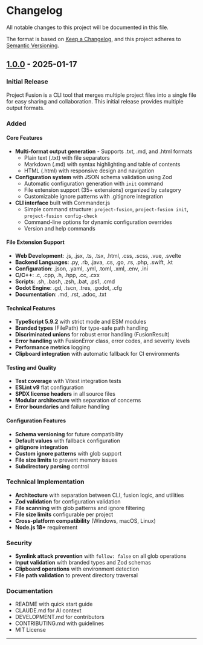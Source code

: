 # Changelog

All notable changes to this project will be documented in this file.

The format is based on [Keep a Changelog](https://keepachangelog.com/en/1.1.0/),
and this project adheres to [Semantic Versioning](https://semver.org/spec/v2.0.0.html).

## [1.0.0] - 2025-01-17

### Initial Release

Project Fusion is a CLI tool that merges multiple project files into a single file for easy sharing and collaboration. This initial release provides multiple output formats.

### Added

#### Core Features
- **Multi-format output generation** - Supports .txt, .md, and .html formats
  - Plain text (.txt) with file separators
  - Markdown (.md) with syntax highlighting and table of contents
  - HTML (.html) with responsive design and navigation
- **Configuration system** with JSON schema validation using Zod
  - Automatic configuration generation with `init` command
  - File extension support (35+ extensions) organized by category
  - Customizable ignore patterns with .gitignore integration
- **CLI interface** built with Commander.js
  - Simple command structure: `project-fusion`, `project-fusion init`, `project-fusion config-check`
  - Command-line options for dynamic configuration overrides
  - Version and help commands

#### File Extension Support
- **Web Development**: .js, .jsx, .ts, .tsx, .html, .css, .scss, .vue, .svelte
- **Backend Languages**: .py, .rb, .java, .cs, .go, .rs, .php, .swift, .kt
- **Configuration**: .json, .yaml, .yml, .toml, .xml, .env, .ini
- **C/C++**: .c, .cpp, .h, .hpp, .cc, .cxx
- **Scripts**: .sh, .bash, .zsh, .bat, .ps1, .cmd
- **Godot Engine**: .gd, .tscn, .tres, .godot, .cfg
- **Documentation**: .md, .rst, .adoc, .txt

#### Technical Features
- **TypeScript 5.9.2** with strict mode and ESM modules
- **Branded types** (FilePath) for type-safe path handling
- **Discriminated unions** for robust error handling (FusionResult)
- **Error handling** with FusionError class, error codes, and severity levels
- **Performance metrics** logging
- **Clipboard integration** with automatic fallback for CI environments

#### Testing and Quality
- **Test coverage** with Vitest integration tests
- **ESLint v9** flat configuration
- **SPDX license headers** in all source files
- **Modular architecture** with separation of concerns
- **Error boundaries** and failure handling

#### Configuration Features
- **Schema versioning** for future compatibility
- **Default values** with fallback configuration
- **gitignore integration**
- **Custom ignore patterns** with glob support
- **File size limits** to prevent memory issues
- **Subdirectory parsing** control

### Technical Implementation
- **Architecture** with separation between CLI, fusion logic, and utilities
- **Zod validation** for configuration validation
- **File scanning** with glob patterns and ignore filtering
- **File size limits** configurable per project
- **Cross-platform compatibility** (Windows, macOS, Linux)
- **Node.js 18+** requirement

### Security
- **Symlink attack prevention** with `follow: false` on all glob operations
- **Input validation** with branded types and Zod schemas
- **Clipboard operations** with environment detection
- **File path validation** to prevent directory traversal

### Documentation
- README with quick start guide
- CLAUDE.md for AI context
- DEVELOPMENT.md for contributors
- CONTRIBUTING.md with guidelines
- MIT License

---

[1.0.0]: https://github.com/the99studio/project-fusion/releases/tag/v1.0.0